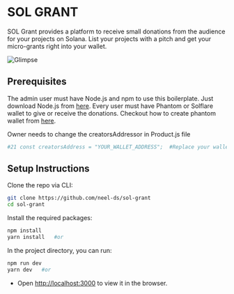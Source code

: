 # SOL GRANT
SOL Grant provides a platform to receive small donations from the audience for your projects on Solana. List your projects with a pitch and get your micro-grants right into your wallet.

![Glimpse](https://user-images.githubusercontent.com/79443588/207138890-b932b8fc-705a-42b1-9288-359170be9aa1.png)

## Prerequisites

The admin user must have Node.js and npm to use this boilerplate. Just download Node.js from [here](https://nodejs.org/en/download/). Every user must have Phantom or Solflare wallet to give or receive the donations. Checkout how to create phantom wallet from [here](https://help.phantom.app/hc/en-us/articles/8071074929043-How-to-create-a-new-wallet).

Owner needs to change the creatorsAddressor in Product.js file
```sh
#21 const creatorsAddress = "YOUR_WALLET_ADDRESS";  #Replace your wallet address
```

## Setup Instructions

Clone the repo via CLI:
```sh
git clone https://github.com/neel-ds/sol-grant
cd sol-grant
```

Install the required packages:
```sh
npm install 
yarn install   #or
```

In the project directory, you can run:
```sh
npm run dev
yarn dev   #or
```

- Open [http://localhost:3000](http://localhost:3000) to view it in the browser.